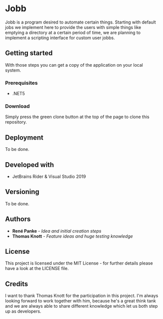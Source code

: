 # Jobb

Jobb is a program desired to automate certain things. Starting with default jobs we implement here to provide the users with simple things like emptying a directory at a certain period of time, we are planning to implement a scripting interface for custom user jobbs.

## Getting started

With those steps you can get a copy of the application on your local system.

### Prerequisites 

- .NET5

### Download

Simply press the green clone button at the top of the page to clone this repository.

## Deployment

To be done.

## Developed with

- JetBrains Rider & Visual Studio 2019

## Versioning

To be done.

## Authors

- **René Panke**    - *Idea and initial creation steps*
- **Thomas Knott**  - *Feature ideas and huge testing knowledge*

## License

This project is licensed under the MIT License - for further details please have a look at the LICENSE file.

## Credits

I want to thank Thomas Knott for the participation in this project. I'm always looking forward to work together with him, because he's a great think tank and we are always able to share different knowledge which let us both step up as developers.
